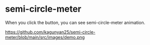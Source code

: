 # semi-circle-meter

When you click the button, you can see semi-circle-meter animation.

https://github.com/kagunyan25/semi-circle-meter/blob/main/src/images/demo.png
